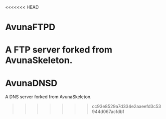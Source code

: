 <<<<<<< HEAD
# AvunaFTPD
A FTP server forked from AvunaSkeleton.
=======
# AvunaDNSD
A DNS server forked from AvunaSkeleton.
>>>>>>> cc93e8529a7d334e2aaeefd3c53944d067acfdb1
